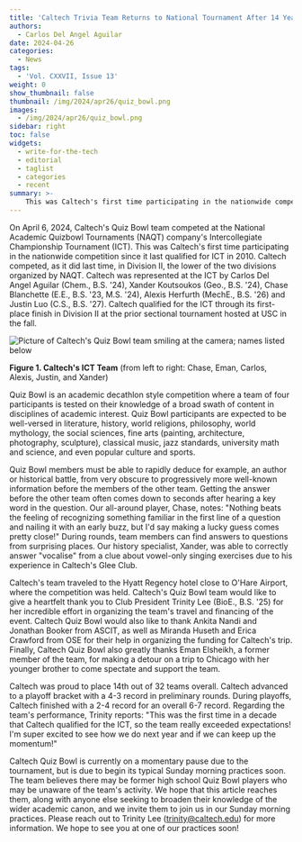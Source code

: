 ```yaml
---
title: 'Caltech Trivia Team Returns to National Tournament After 14 Year Hiatus'
authors:
  - Carlos Del Angel Aguilar
date: 2024-04-26
categories:
  - News
tags:
  - 'Vol. CXXVII, Issue 13'
weight: 0
show_thumbnail: false
thumbnail: /img/2024/apr26/quiz_bowl.png
images:
  - /img/2024/apr26/quiz_bowl.png
sidebar: right
toc: false
widgets:
  - write-for-the-tech
  - editorial
  - taglist
  - categories
  - recent
summary: >-
    This was Caltech's first time participating in the nationwide competition since it last qualified for ICT in 2010.
---
```


On April 6, 2024, Caltech's Quiz Bowl team competed at the National Academic Quizbowl Tournaments (NAQT) company's Intercollegiate Championship Tournament (ICT). This was Caltech's first time participating in the nationwide competition since it last qualified for ICT in 2010. Caltech competed, as it did last time, in Division II, the lower of the two divisions organized by NAQT. Caltech was represented at the ICT by Carlos Del Angel Aguilar (Chem., B.S. '24), Xander Koutsoukos (Geo., B.S. '24), Chase Blanchette (E.E., B.S. '23, M.S. '24), Alexis Herfurth (MechE., B.S. '26) and Justin Luo (C.S., B.S. '27). Caltech qualified for the ICT through its first-place finish in Division II at the prior sectional tournament hosted at USC in the fall.

![Picture of Caltech's Quiz Bowl team smiling at the camera; names listed below](/img/2024/apr26/quiz_bowl.png)

**Figure 1. Caltech's ICT Team** (from left to right: Chase, Eman, Carlos, Alexis, Justin, and Xander)

Quiz Bowl is an academic decathlon style competition where a team of four participants is tested on their knowledge of a broad swath of content in disciplines of academic interest. Quiz Bowl participants are expected to be well-versed in literature, history, world religions, philosophy, world mythology, the social sciences, fine arts (painting, architecture, photography, sculpture), classical music, jazz standards, university math and science, and even popular culture and sports.

Quiz Bowl members must be able to rapidly deduce for example, an author or historical battle, from very obscure to progressively more well-known information before the members of the other team. Getting the answer before the other team often comes down to seconds after hearing a key word in the question. Our all-around player, Chase, notes: "Nothing beats the feeling of recognizing something familiar in the first line of a question and nailing it with an early buzz, but I'd say making a lucky guess comes pretty close!" During rounds, team members can find answers to questions from surprising places. Our history specialist, Xander, was able to correctly answer "vocalise" from a clue about vowel-only singing exercises due to his experience in Caltech's Glee Club.

Caltech's team traveled to the Hyatt Regency hotel close to O'Hare Airport, where the competition was held. Caltech's Quiz Bowl team would like to give a heartfelt thank you to Club President Trinity Lee (BioE., B.S. '25) for her incredible effort in organizing the team's travel and financing of the event. Caltech Quiz Bowl would also like to thank Ankita Nandi and Jonathan Booker from ASCIT, as well as Miranda Huseth and Erica Crawford from OSE for their help in organizing the funding for Caltech's trip. Finally, Caltech Quiz Bowl also greatly thanks Eman Elsheikh, a former member of the team, for making a detour on a trip to Chicago with her younger brother to come spectate and support the team.

Caltech was proud to place 14th out of 32 teams overall. Caltech advanced to a playoff bracket with a 4-3 record in preliminary rounds. During playoffs, Caltech finished with a 2-4 record for an overall 6-7 record. Regarding the team's performance, Trinity reports: "This was the first time in a decade that Caltech qualified for the ICT, so the team really exceeded expectations! I'm super excited to see how we do next year and if we can keep up the momentum!"

Caltech Quiz Bowl is currently on a momentary pause due to the tournament, but is due to begin its typical Sunday morning practices soon. The team believes there may be former high school Quiz Bowl players who may be unaware of the team's activity. We hope that this article reaches them, along with anyone else seeking to broaden their knowledge of the wider academic canon, and we invite them to join us in our Sunday morning practices. Please reach out to Trinity Lee (trinity@caltech.edu) for more information. We hope to see you at one of our practices soon!